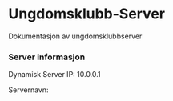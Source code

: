 # Ungdomsklubb-Server
Dokumentasjon av ungdomsklubbserver

<h3>Server informasjon</h3>
<bold>Dynamisk Server IP:</bold> 10.0.0.1

Servernavn: 
